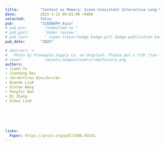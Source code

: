 ```yaml
---
title:          "Context as Memory: Scene-Consistent Interactive Long Video Generation with Memory Retrieval"
date:           2025-3-12 00:01:00 +0800
selected:       false
pub:            "SIGGRAPH Asia"
# pub_pre:        "Submitted to "
# pub_post:       'Under review.'
# pub_last:       ' <span class="badge badge-pill badge-publication badge-success">Spotlight</span>'
pub_date:       "2025"

# abstract: >-
#   Photo by Pineapple Supply Co. on Unsplash. Please put a tldr (too-long-didnt-read, 1~2 sentences) of your publication here. It is not recommended to put the actual abstract here because it is usually too long to fit in. $\LaTeX$ is supported. $a=b+c$.
# cover:          /assets/images/covers/robofactory.png
authors: 
- Jiwen Yu
- Jianhong Bai
- <b><b>Yiran Qin</b></b>
- Quande Liu#
- Xintao Wang
- Pengfei Wan
- Di Zhang
- Xihui Liu#






links:
  Paper: https://arxiv.org/pdf/2506.03141
---
```

